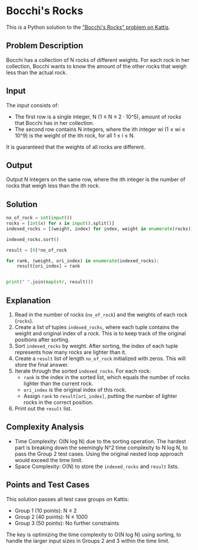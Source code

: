 # Bocchi's Rocks

This is a Python solution to the ["Bocchi's Rocks" problem on Kattis](https://open.kattis.com/problems/bocchinorokku). 

## Problem Description

Bocchi has a collection of N rocks of different weights. For each rock in her collection, Bocchi wants to know the amount of the other rocks that weigh less than the actual rock.

## Input

The input consists of:
- The first row is a single integer, N (1 ≤ N ≤ 2 · 10^5), amount of rocks that Bocchi has in her collection. 
- The second row contains N integers, where the ith integer wi (1 ≤ wi ≤ 10^9) is the weight of the ith rock, for all 1 ≤ i ≤ N.

It is guaranteed that the weights of all rocks are different.

## Output 

Output N integers on the same row, where the ith integer is the number of rocks that weigh less than the ith rock.

## Solution

```python
no_of_rock = int(input())
rocks = [int(x) for x in input().split()]
indexed_rocks = [(weight, index) for index, weight in enumerate(rocks)]

indexed_rocks.sort()

result = [0]*no_of_rock

for rank, (weight, ori_index) in enumerate(indexed_rocks):
    result[ori_index] = rank


print(" ".join(map(str, result)))
```

## Explanation

1. Read in the number of rocks (`no_of_rock`) and the weights of each rock (`rocks`).
2. Create a list of tuples `indexed_rocks`, where each tuple contains the weight and original index of a rock. This is to keep track of the original positions after sorting.
3. Sort `indexed_rocks` by weight. After sorting, the index of each tuple represents how many rocks are lighter than it.
4. Create a `result` list of length `no_of_rock` initialized with zeros. This will store the final answer.
5. Iterate through the sorted `indexed_rocks`. For each rock:
   - `rank` is the index in the sorted list, which equals the number of rocks lighter than the current rock.
   - `ori_index` is the original index of this rock.
   - Assign `rank` to `result[ori_index]`, putting the number of lighter rocks in the correct position.
6. Print out the `result` list.

## Complexity Analysis

- Time Complexity: O(N log N) due to the sorting operation. The hardest part is breaking down the seemingly N^2 time complexity to N log N, to pass the Group 2 test cases. Using the original nested loop approach would exceed the time limit.
- Space Complexity: O(N) to store the `indexed_rocks` and `result` lists.

## Points and Test Cases

This solution passes all test case groups on Kattis:
- Group 1 (10 points): N ≤ 2 
- Group 2 (40 points): N ≤ 1000
- Group 3 (50 points): No further constraints

The key is optimizing the time complexity to O(N log N) using sorting, to handle the larger input sizes in Groups 2 and 3 within the time limit.
